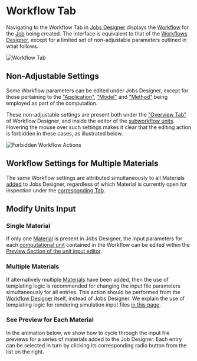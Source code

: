 # Workflow Tab

Navigating to the Workflow Tab in [Jobs Designer](overview.md) displays the [Workflow](../workflows/overview.md) for the [Job](../jobs/overview.md) being created. The interface is equivalent to that of the [Workflows Designer](../workflow-designer/overview.md), except for a limited set of non-adjustable parameters outlined in what follows.

![Workflow Tab](../images/jobs-designer/workflow-tab.png "Workflow Tab")

## Non-Adjustable Settings

Some Workflow parameters can be edited under Jobs Designer, except for those pertaining to the ["Application"](../software/applications.md), ["Model"](../models/overview.md) and ["Method"](../methods/overview.md) being employed as part of the computation. 
 
These non-adjustable settings are present both under the ["Overview Tab"](../workflow-designer/subworkflow-editor/overview-tab.md) of Workflow Designer, and inside the editor of the [subworkflow units](../workflow-designer/unit-editor.md). Hovering the mouse over such settings makes it clear that the editing action is forbidden in these cases, as illustrated below.
 
 ![Forbidden Workflow Actions](../images/jobs-designer/forbidden-workflow-actions.png "Forbidden Workflow Actions")

## Workflow Settings for Multiple Materials

The same Workflow settings are attributed simultaneously to all Materials [added](actions-header-menu/select-materials.md) to Jobs Designer, regardless of which Material is currently open for inspection under the [corresponding Tab](materials-tab.md).

## Modify Units Input

### Single Material 

If only one [Material](../materials/overview.md) is present in Jobs Designer, the input parameters for each [computational unit](../workflows/components/units.md) contained in the Workflow can be edited within the [Preview Section of the unit input editor](../workflow-designer/unit-editor/input-templates.md#preview-of-the-input-file).

### Multiple Materials

If alternatively multiple [Materials](../materials/overview.md) have been added, then the use of templating logic is recommended for changing the input file parameters simultaneously for all entries. This action should be performed from the [Workflow Designer](../workflow-designer/overview.md) itself, instead of Jobs Designer. We explain the use of templating logic for rendering simulation input files [in this page](../workflows/templating/overview.md).

### See Preview for Each Material

In the animation below, we show how to cycle through the input file previews for a series of materials added to the Job Designer. Each entry can be selected in turn by clicking its corresponding radio button from the list on the right.

<img data-gifffer="/images/jobs-designer/unit-inputs-designer.gif">
